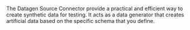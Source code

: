 The Datagen Source Connector provide a practical and efficient way to create synthetic data for testing. It acts as a data generator that creates artificial data based on the specific schema that you define.
